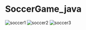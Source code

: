 # SoccerGame_java
![soccer1](https://user-images.githubusercontent.com/38184193/53637765-b6866780-3c2c-11e9-8e7b-45fa464710ff.png)
![soccer2](https://user-images.githubusercontent.com/38184193/53637769-b8e8c180-3c2c-11e9-8d92-ae5bbc2d571f.png)
![soccer3](https://user-images.githubusercontent.com/38184193/53637792-c8680a80-3c2c-11e9-8401-f32dfe398a7b.png)




